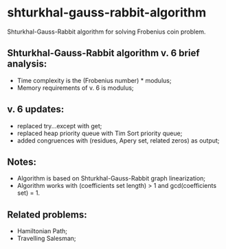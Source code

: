 # shturkhal-gauss-rabbit-algorithm
Shturkhal-Gauss-Rabbit algorithm for solving Frobenius coin problem.

## Shturkhal-Gauss-Rabbit algorithm v. 6 brief analysis:
* Time complexity is the (Frobenius number) * modulus;
* Memory requirements of v. 6 is modulus;

## v. 6 updates:
* replaced try...except with get;
* replaced heap priority queue with Tim Sort priority queue;
* added congruences with (residues, Apery set, related zeros) as output;

## Notes:
* Algorithm is based on Shturkhal-Gauss-Rabbit graph linearization;
* Algorithm works with (coefficients set length) > 1 and gcd(coefficients set) = 1.

## Related problems:
* Hamiltonian Path;
* Travelling Salesman;
